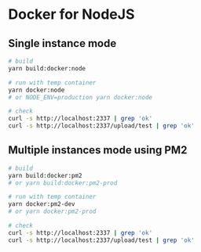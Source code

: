 # Docker for NodeJS

## Single instance mode

```sh
# build
yarn build:docker:node

# run with temp container
yarn docker:node
# or NODE_ENV=production yarn docker:node

# check
curl -s http://localhost:2337 | grep 'ok'
curl -s http://localhost:2337/upload/test | grep 'ok'
```

## Multiple instances mode using PM2

```sh
# build
yarn build:docker:pm2
# or yarn build:docker:pm2-prod

# run with temp container
yarn docker:pm2-dev
# or yarn docker:pm2-prod

# check
curl -s http://localhost:2337 | grep 'ok'
curl -s http://localhost:2337/upload/test | grep 'ok'
```

